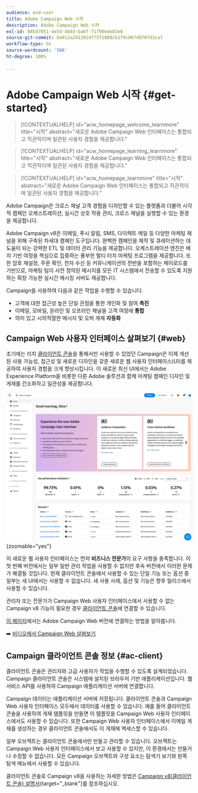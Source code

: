 ```yaml
---
audience: end-user
title: Adobe Campaign Web 시작
description: Adobe Campaign Web 시작
exl-id: 885d7851-4e5d-4b03-ba6f-71f90ede83e8
source-git-commit: be012a2412024f75f2888cb1f9c067d970fd3ca7
workflow-type: ht
source-wordcount: '566'
ht-degree: 100%

---
```


# Adobe Campaign Web 시작 {#get-started}

>[!CONTEXTUALHELP]
>id="acw_homepage_welcome_learnmore"
>title="시작"
>abstract="새로운 Adobe Campaign Web 인터페이스는 통합되고 직관적이며 일관된 사용자 경험을 제공합니다."

>[!CONTEXTUALHELP]
>id="acw_homepage_learning_learnmore"
>title="시작"
>abstract="새로운 Adobe Campaign Web 인터페이스는 통합되고 직관적이며 일관된 사용자 경험을 제공합니다."

>[!CONTEXTUALHELP]
>id="acw_homepage_learnmore"
>title="시작"
>abstract="새로운 Adobe Campaign Web 인터페이스는 통합되고 직관적이며 일관된 사용자 경험을 제공합니다."

Adobe Campaign은 크로스 채널 고객 경험을 디자인할 수 있는 플랫폼과 더불어 시각적 캠페인 오케스트레이션, 실시간 상호 작용 관리, 크로스 채널을 실행할 수 있는 환경을 제공합니다.

Adobe Campaign v8은 이메일, 푸시 알림, SMS, 다이렉트 메일 등 다양한 마케팅 채널을 위해 구축된 차세대 캠페인 도구입니다. 완벽한 캠페인을 제작 및 큐레이션하는 데 도움이 되는 강력한 ETL 및 데이터 관리 기능을 제공합니다. 오케스트레이션 엔진은 배치 기반 여정을 핵심으로 집중하는 풍부한 멀티 터치 마케팅 프로그램을 제공합니다. 또한 암호 재설정, 주문 확인, 전자 수신 등 커뮤니케이션의 전반을 포함하는 페이로드를 기반으로, 마케팅 팀이 사전 정의된 메시지를 모든 IT 시스템에서 전송할 수 있도록 지원하는 확장 가능한 실시간 메시징 서버도 제공합니다.

Campaign을 사용하여 다음과 같은 작업을 수행할 수 있습니다.

* 고객에 대한 접근성 높은 단일 관점을 통한 개인화 및 참여 **촉진**
* 이메일, 모바일, 온라인 및 오프라인 채널을 고객 여정에 **통합**
* 의미 있고 시의적절한 메시지 및 오퍼 게재 **자동화**

## Campaign Web 사용자 인터페이스 살펴보기 {#web}

초기에는 리치 [클라이언트 콘솔](#ac-client)을 통해서만 사용할 수 있었던 Campaign은 이제 개선된 사용 가능성, 접근성 및 새로운 디자인을 갖춘 새로운 웹 사용자 인터페이스(UI)를 제공하여 사용자 경험을 크게 향상시킵니다. 이 새로운 최신 UI에서는 Adobe Experience Platform을 비롯한 다른 Adobe 솔루션과 함께 마케팅 캠페인 디자인 및 게재를 간소화하고 일관성을 제공합니다.

![](assets/home.png){zoomable="yes"}

이 새로운 웹 사용자 인터페이스는 먼저 **비즈니스 전문가**&#x200B;의 요구 사항을 충족합니다. 이 첫 번째 버전에서는 일부 일반 관리 작업을 사용할 수 없지만 후속 버전에서 이러한 문제가 해결될 것입니다. 현재 클라이언트 콘솔에서 사용할 수 있는 단일 기능 또는 옵션 중 일부는 새 UI에서는 사용할 수 없습니다. 새 사용 사례, 옵션 및 기능은 향후 릴리스에서 사용할 수 있습니다.

관리자 또는 전문가가 Campaign Web 사용자 인터페이스에서 사용할 수 없는 Campaign v8 기능이 필요한 경우 [클라이언트 콘솔](#ac-client)에 연결할 수 있습니다.

[이 페이지](connect-to-campaign.md)에서는 Adobe Campaign Web 버전에 연결하는 방법을 알아봅니다.

➡️ [비디오에서 Campaign Web 살펴보기](#video)

## Campaign 클라이언트 콘솔 정보 {#ac-client}

클라이언트 콘솔은 관리자와 고급 사용자가 작업을 수행할 수 있도록 설계되었습니다. Campaign 클라이언트 콘솔은 시스템에 설치된 브라우저 기반 애플리케이션입니다. 웹 서비스 API를 사용하여 Campaign 애플리케이션 서버에 연결합니다.

Campaign 데이터는 애플리케이션 서버에 저장됩니다. 클라이언트 콘솔과 Campaign Web 사용자 인터페이스 모두에서 데이터를 사용할 수 있습니다. 예를 들어 클라이언트 콘솔을 사용하여 게재 템플릿을 만들면 이 템플릿을 Campaign Web 사용자 인터페이스에서도 사용할 수 있습니다. 또한 Campaign Web 사용자 인터페이스에서 이메일 게재를 생성하는 경우 클라이언트 콘솔에서도 이 게재에 액세스할 수 있습니다.

일부 오브젝트는 클라이언트 콘솔에서만 만들고 관리할 수 있습니다. 오브젝트는 Campaign Web 사용자 인터페이스에서 보고 사용할 수 있지만, 이 환경에서는 만들거나 수정할 수 없습니다. 모든 Campaign 오브젝트와 구성 요소는 탐색기 보기와 왼쪽 탐색 메뉴에서 사용할 수 있습니다.

클라이언트 콘솔로 Campaign v8을 사용하는 자세한 방법은 [Campaign v8(클라이언트 콘솔) 설명서](https://experienceleague.adobe.com/docs/campaign/campaign-v8/campaign-home.html?lang=ko){target="_blank"}를 참조하십시오.

<!--
## How-to video {#video}

Learn how to access and navigate the Campaign Web user interface and how to customize the inventory lists. Discover the AI powered Knowledge Assistant.

>[!VIDEO](https://video.tv.adobe.com/v/3427278?quality=12)
-->
